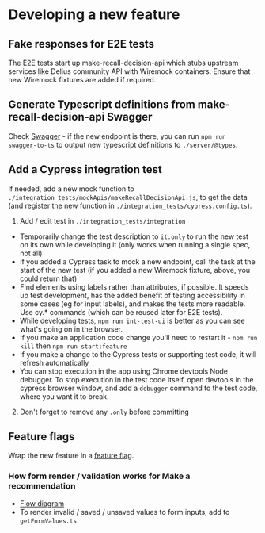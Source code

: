 # Developing a new feature

## Fake responses for E2E tests
The E2E tests start up make-recall-decision-api which stubs upstream services like Delius community API with Wiremock containers. Ensure that new Wiremock fixtures are added if required. 

## Generate Typescript definitions from make-recall-decision-api Swagger
Check [Swagger](https://make-recall-decision-api-dev.hmpps.service.justice.gov.uk/swagger-ui/index.html) - if the new endpoint is there, you can run `npm run swagger-to-ts` to output new typescript definitions to `./server/@types`.

## Add a Cypress integration test
If needed, add a new mock function to `./integration_tests/mockApis/makeRecallDecisionApi.js`, to get the data (and register the new function in `./integration_tests/cypress.config.ts`).

1. Add / edit test in `./integration_tests/integration`
- Temporarily change the test description to `it.only` to run the new test on its own while developing it (only works when running a single spec, not all)
- if you added a Cypress task to mock a new endpoint, call the task at the start of the new test (if you added a new Wiremock fixture, above, you could return that)
- Find elements using labels rather than attributes, if possible. It speeds up test development, has the added benefit of testing accessibility in some cases (eg for input labels), and makes the tests more readable. Use cy.* commands (which can be reused later for E2E tests).
- While developing tests, `npm run int-test-ui` is better as you can see what's going on in the browser.
- If you make an application code change you'll need to restart it - `npm run kill` then `npm run start:feature`
- If you make a change to the Cypress tests or supporting test code, it will refresh automatically
- You can stop execution in the app using Chrome devtools Node debugger. To stop execution in the test code itself, open devtools in the cypress browser window, and add a `debugger` command to the test code, where you want it to break.
2. Don't forget to remove any `.only` before committing

## Feature flags
Wrap the new feature in a [feature flag](./feature-flags.md).

### How form render / validation works for Make a recommendation
- [Flow diagram](./images/manage-recalls-ui-error-flow.png)
- To render invalid / saved / unsaved values to form inputs, add to `getFormValues.ts`
